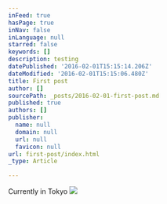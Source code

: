 ```yaml
---
inFeed: true
hasPage: true
inNav: false
inLanguage: null
starred: false
keywords: []
description: testing
datePublished: '2016-02-01T15:15:14.206Z'
dateModified: '2016-02-01T15:15:06.480Z'
title: First post
author: []
sourcePath: _posts/2016-02-01-first-post.md
published: true
authors: []
publisher:
  name: null
  domain: null
  url: null
  favicon: null
url: first-post/index.html
_type: Article

---
```

Currently in Tokyo
![](https://the-grid-user-content.s3-us-west-2.amazonaws.com/e2df69a3-882f-4dd4-a6e6-1399502f48b9.jpg)
